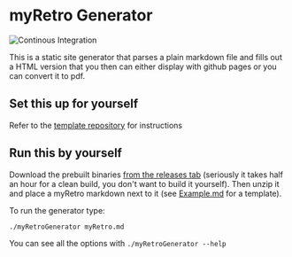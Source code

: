 # myRetro Generator

![Continous Integration](https://github.com/futurice/myRetroGenerator/workflows/Continous%20Integration/badge.svg)

This is a static site generator that parses a plain markdown file and fills out a HTML version that you then can either display with github pages or you can convert it to pdf.

## Set this up for yourself

Refer to the [template repository](https://github.com/futurice/myRetro-template) for instructions

## Run this by yourself

Download the prebuilt binaries [from the releases tab](https://github.com/futurice/myRetroGenerator/releases) (seriously it takes half an hour for a clean build, you don't want to build it yourself). Then unzip it and place a myRetro markdown next to it (see [Example.md](https://github.com/futurice/myRetroGenerator/blob/master/Example.md) for a template).

To run the generator type:

```
./myRetroGenerator myRetro.md
```

You can see all the options with `./myRetroGenerator --help`
